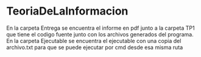 # TeoriaDeLaInformacion
En la carpeta Entrega se encuentra el informe en pdf junto a la carpeta TP1 que tiene el codigo fuente junto con los archivos generados del programa.
En la carpeta Ejecutable se encuentra el ejecutable con una copia del archivo.txt para que se puede ejecutar por cmd desde esa misma ruta
